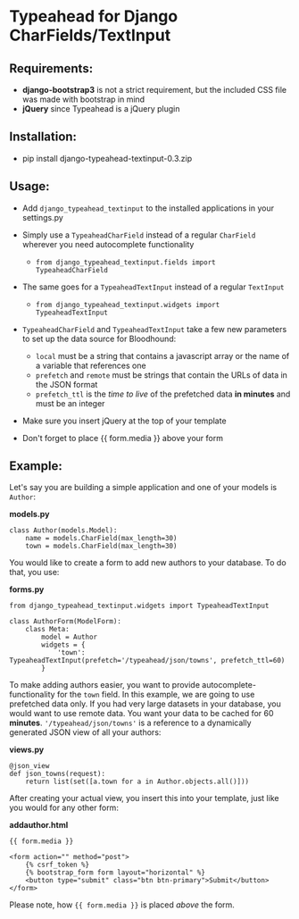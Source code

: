 # Typeahead for Django CharFields/TextInput

## Requirements:
* __django-bootstrap3__ is not a strict requirement, but the included CSS file was made with bootstrap in mind
* __jQuery__ since Typeahead is a jQuery plugin

## Installation:
* pip install django-typeahead-textinput-0.3.zip

## Usage:
* Add `django_typeahead_textinput` to the installed applications in your settings.py
* Simply use a `TypeaheadCharField` instead of a regular `CharField` wherever you need autocomplete functionality
    * `from django_typeahead_textinput.fields import TypeaheadCharField`
* The same goes for a `TypeaheadTextInput` instead of a regular `TextInput`
    * `from django_typeahead_textinput.widgets import TypeaheadTextInput`
* `TypeaheadCharField` and `TypeaheadTextInput` take a few new parameters to set up the data source for Bloodhound:
    * `local` must be a string that contains a javascript array or the name of a variable that references one
    * `prefetch` and `remote` must be strings that contain the URLs of data in the JSON format
    * `prefetch_ttl` is the *time to live* of the prefetched data **in minutes** and must be an integer
    
* Make sure you insert jQuery at the top of your template
* Don't forget to place {{ form.media }} above your form

## Example:

Let's say you are building a simple application and one of your models is `Author`:

__models.py__

    class Author(models.Model):
        name = models.CharField(max_length=30)
        town = models.CharField(max_length=30)
        
You would like to create a form to add new authors to your database.
To do that, you use:

__forms.py__

    from django_typeahead_textinput.widgets import TypeaheadTextInput

    class AuthorForm(ModelForm):
        class Meta:
            model = Author
            widgets = {
                'town': TypeaheadTextInput(prefetch='/typeahead/json/towns', prefetch_ttl=60)
            }

To make adding authors easier, you want to provide autocomplete-functionality for the `town` field.
In this example, we are going to use prefetched data only.
If you had very large datasets in your database, you would want to use remote data.
You want your data to be cached for 60 **minutes**. 
`'/typeahead/json/towns'` is a reference to a dynamically generated JSON view of all your authors:

__views.py__

    @json_view
    def json_towns(request):
        return list(set([a.town for a in Author.objects.all()]))
        
After creating your actual view, you insert this into your template, just like you would for any other form:

__addauthor.html__

    {{ form.media }}

    <form action="" method="post">
        {% csrf_token %}
        {% bootstrap_form form layout="horizontal" %}
        <button type="submit" class="btn btn-primary">Submit</button>
    </form>
    
Please note, how `{{ form.media }}` is placed _above_ the form.



